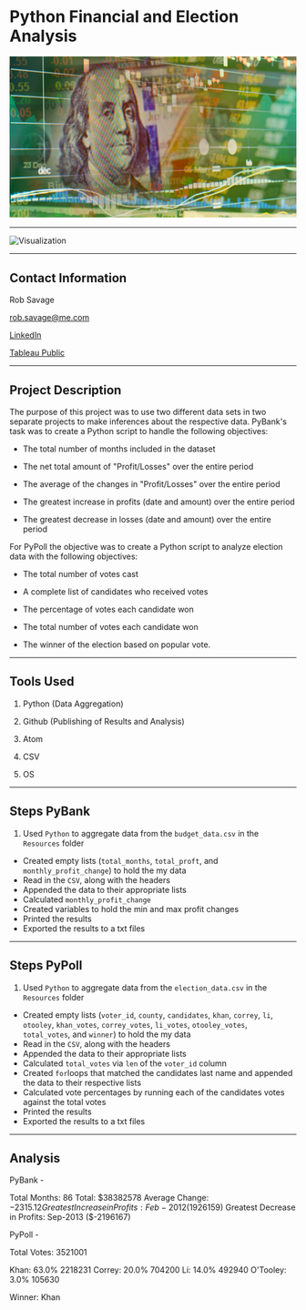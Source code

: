 # Python Financial and Election Analysis 

![Revenue](Images/revenue-per-lead.png)

---

![Visualization](Images/python-gif.gif "Code Walkthrough")

---

## Contact Information

Rob Savage 

rob.savage@me.com

[LinkedIn](https://www.linkedin.com/in/robsavage/)


[Tableau Public](https://public.tableau.com/profile/rob.savage)

---

## Project Description

The purpose of this project was to use two different data sets in two separate projects to make inferences about the respective data. PyBank's task was to create a Python script to handle the following objectives:

  - The total number of months included in the dataset


  - The net total amount of "Profit/Losses" over the entire period


  - The average of the changes in "Profit/Losses" over the entire period


  - The greatest increase in profits (date and amount) over the entire period


  - The greatest decrease in losses (date and amount) over the entire period


For PyPoll the objective was to create a Python script to analyze election data with the following objectives:

  - The total number of votes cast


  - A complete list of candidates who received votes


  - The percentage of votes each candidate won


  - The total number of votes each candidate won


  - The winner of the election based on popular vote.

---

## Tools Used

1. Python (Data Aggregation)

2. Github (Publishing of Results and Analysis)

3. Atom

4. CSV

5. OS

---

## Steps PyBank

1. Used `Python` to aggregate data from the `budget_data.csv` in the `Resources` folder

 - Created empty lists (`total_months`, `total_proft`, and `monthly_profit_change`) to hold the my data 
 - Read in the `CSV`, along with the headers
 - Appended the data to their appropriate lists
 - Calculated `monthly_profit_change`
 - Created variables to hold the min and max profit changes
 - Printed the results
 - Exported the results to a txt files

---

## Steps PyPoll

1. Used `Python` to aggregate data from the `election_data.csv` in the `Resources` folder

 - Created empty lists (`voter_id`, `county`, `candidates`, `khan`, `correy`, `li`, `otooley`, `khan_votes`, `correy_votes`, `li_votes`, `otooley_votes`, `total_votes`, and `winner`) to hold the my data 
 - Read in the `CSV`, along with the headers
 - Appended the data to their appropriate lists
 - Calculated `total_votes` via `len` of the `voter_id` column
 - Created `for`loops that matched the candidates last name and appended the data to their respective lists
 - Calculated vote percentages by running each of the candidates votes against the total votes
 - Printed the results
 - Exported the results to a txt files

---

## Analysis

PyBank - 

Total Months: 86
Total: $38382578
Average Change: $-2315.12
Greatest Increase in Profits: Feb-2012 ($1926159)
Greatest Decrease in Profits: Sep-2013 ($-2196167)

PyPoll - 

Total Votes: 3521001

Khan: 63.0% 2218231
Correy: 20.0% 704200
Li: 14.0% 492940
O'Tooley: 3.0% 105630

Winner: Khan

